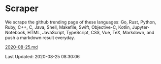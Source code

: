 # Scraper

We scrape the github trending page of these languages: Go, Rust, Python, Ruby, C++, C, Java, Shell, Makefile, Swift, Objective-C, Kotlin, Jupyter-Notebook, HTML, JavaScript, TypeScript, CSS, Vue, TeX, Markdown, and push a markdown result everyday.

[2020-08-25.md](https://github.com/yangwenmai/github-trending-backup/blob/master/2020-08-25.md)

Last Updated: 2020-08-25 08:30:06